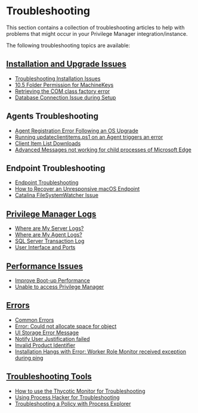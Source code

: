 [title]: # (Troubleshooting)
[tags]: # (help, overview)
[priority]: # (10000)
# Troubleshooting

This section contains a collection of troubleshooting articles to help with problems that might occur in your Privilege Manager integration/instance.

The following troubleshooting topics are available:

## [Installation and Upgrade Issues](install-upgrade/index.md)

* [Troubleshooting Installation Issues](install-upgrade/ts-install.md)
* [10.5 Folder Permission for MachineKeys](install-upgrade/10-5-machinekeys.md)
* [Retrieving the COM class factory error](install-upgrade/retrieving-the-com-class-factory-for-component-with-clsid.md)
* [Database Connection Issue during Setup](install-upgrade/db-connect.md)

## Agents Troubleshooting

* [Agent Registration Error Following an OS Upgrade](../agents/win/ts/agent-not-registering.md)
* [Running updateclientitems.ps1 on an Agent triggers an error](../agents/win/ts/agent-ps1-update.md)
* [Client Item List Downloads](../agents/win/ts/failed-downloading-windows-group-policies-client-item-list.md)
* [Advanced Messages not working for child processes of Microsoft Edge](../agents/win/ts/advanced-messages-not-working-edge.md)

## Endpoint Troubleshooting

* [Endpoint Troubleshooting](../agents/win/ts/endpoint-issues.md)
* [How to Recover an Unresponsive macOS Endpoint](../agents/macOS/ts/recover-unresponsive-macOS-endpoint.md)
* [Catalina FileSystemWatcher Issue](../agents/macOS/ts/filesystemwatcher.md)

## [Privilege Manager Logs](logs/index.md)

* [Where are My Server Logs?](logs/ts-server-logs.md)
* [Where are My Agent Logs?](logs/ts-agent-logs.md)
* [SQL Server Transaction Log](logs/sql-server-txn.md)
* [User Interface and Ports](logs/ts-ui.md)

## [Performance Issues](performance/index.md)

* [Improve Boot-up Performance](performance/boot-up.md)
* [Unable to access Privilege Manager](performance/unable-to-access-privilege-manager.md)

## [Errors](errors/index.md)

* [Common Errors](errors/ts-common.md)
* [Error: Could not allocate space for object](errors/error-allocation.md)
* [UI Storage Error Message](errors/storage-operation.md)
* [Notify User Justification failed](errors/notify-user.md)
* [Invalid Product Identifier](errors/invalid-product-identifier.md)
* [Installation Hangs with Error: Worker Role Monitor received exception during ping](errors/worker-role-monitor-received-exception-during-ping.md)

## [Troubleshooting Tools](tools/index.md)

* [How to use the Thycotic Monitor for Troubleshooting](tools/thycotic-monitor.md)
* [Using Process Hacker for Troubleshooting](tools/process-hacker.md)
* [Troubleshooting a Policy with Process Explorer](tools/process-explorer.md)

